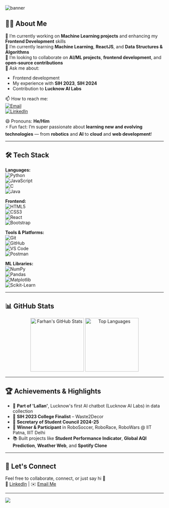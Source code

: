 <!-- Banner -->
<img src="https://capsule-render.vercel.app/api?type=waving&color=0:00C9FF,100:92FE9D&height=200&section=header&text=Hi%20There!%20I'm%20Farhan%20👋&fontSize=40&fontAlignY=35&desc=AI%20Enthusiast%20%7C%20Frontend%20Developer%20%7C%20Tech%20Explorer&descAlignY=60&descAlign=60" alt="banner"/>

<!-- Introduction -->
## 👨‍💻 About Me

🔭 I’m currently working on **Machine Learning projects** and enhancing my **Frontend Development** skills  
🌱 I’m currently learning **Machine Learning**, **ReactJS**, and **Data Structures & Algorithms**  
👯 I’m looking to collaborate on **AI/ML projects**, **frontend development**, and **open-source contributions**  
💬 Ask me about:
- Frontend development
- My experience with **SIH 2023**, **SIH 2024**
- Contribution to **Lucknow AI Labs**  

📫 How to reach me:  
[![Email](https://img.shields.io/badge/Email-mohdfarhank35@gmail.com-red?style=flat-square&logo=gmail&logoColor=white)](mailto:mohdfarhank35@gmail.com)  
[![LinkedIn](https://img.shields.io/badge/LinkedIn-MohdFarhanKhan-blue?style=flat-square&logo=linkedin)](https://www.linkedin.com/in/mohd-farhankhan/)  

😄 Pronouns: **He/Him**  
⚡ Fun fact: I’m super passionate about **learning new and evolving technologies** — from **robotics** and **AI** to **cloud** and **web development**!

---

## 🛠️ Tech Stack

**Languages:**  
![Python](https://img.shields.io/badge/Python-3670A0?style=for-the-badge&logo=python&logoColor=white)  
![JavaScript](https://img.shields.io/badge/JavaScript-F7DF1E?style=for-the-badge&logo=javascript&logoColor=black)  
![C](https://img.shields.io/badge/C-00599C?style=for-the-badge&logo=c&logoColor=white)  
![Java](https://img.shields.io/badge/Java-ED8B00?style=for-the-badge&logo=java&logoColor=white)

**Frontend:**  
![HTML5](https://img.shields.io/badge/HTML5-E34F26?style=for-the-badge&logo=html5&logoColor=white)  
![CSS3](https://img.shields.io/badge/CSS3-1572B6?style=for-the-badge&logo=css3&logoColor=white)  
![React](https://img.shields.io/badge/React-20232A?style=for-the-badge&logo=react&logoColor=61DAFB)  
![Bootstrap](https://img.shields.io/badge/Bootstrap-563D7C?style=for-the-badge&logo=bootstrap&logoColor=white)

**Tools & Platforms:**  
![Git](https://img.shields.io/badge/Git-F05032?style=for-the-badge&logo=git&logoColor=white)  
![GitHub](https://img.shields.io/badge/GitHub-000000?style=for-the-badge&logo=github&logoColor=white)  
![VS Code](https://img.shields.io/badge/VS%20Code-007ACC?style=for-the-badge&logo=visual-studio-code&logoColor=white)  
![Postman](https://img.shields.io/badge/Postman-FF6C37?style=for-the-badge&logo=postman&logoColor=white)  

**ML Libraries:**  
![NumPy](https://img.shields.io/badge/NumPy-013243?style=for-the-badge&logo=numpy&logoColor=white)  
![Pandas](https://img.shields.io/badge/Pandas-150458?style=for-the-badge&logo=pandas&logoColor=white)  
![Matplotlib](https://img.shields.io/badge/Matplotlib-11557c?style=for-the-badge&logo=matplotlib&logoColor=white)  
![Scikit-Learn](https://img.shields.io/badge/Scikit--Learn-F7931E?style=for-the-badge&logo=scikit-learn&logoColor=white)

---

## 📊 GitHub Stats

<p align="center">
  <img src="https://github-readme-stats.vercel.app/api?username=Mohd-Farhan-Khan&show_icons=true&theme=radical" alt="Farhan's GitHub Stats" height="170" />
  <img src="https://github-readme-stats.vercel.app/api/top-langs/?username=Mohd-Farhan-Khan&layout=compact&theme=radical" alt="Top Languages" height="170" />
</p>

---

## 🏆 Achievements & Highlights

- 🧠 **Part of 'Lallan'**, Lucknow's first AI chatbot (Lucknow AI Labs) in data collection
- 🥈 **SIH 2023 College Finalist** – Waste2Decor
- 🥇 **Secretary of Student Council 2024-25**
- 🤖 **Winner & Participant** in RoboSoccer, RoboRace, RoboWars @ IIT Patna, IIIT Delhi
- 📚 Built projects like **Student Performance Indicator**, **Global AQI Prediction**, **Weather Web**, and **Spotify Clone**

---

## 📌 Let's Connect

Feel free to collaborate, connect, or just say hi 👋  
🔗 [LinkedIn](https://www.linkedin.com/in/mohd-farhankhan/) | ✉️ [Email Me](mailto:mohdfarhank35@gmail.com)

---

<img src="https://capsule-render.vercel.app/api?type=waving&color=0:92FE9D,100:00C9FF&height=120&section=footer"/>
